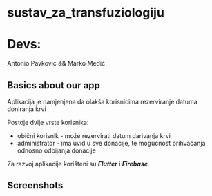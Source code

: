 # sustav_za_transfuziologiju

# Devs:
Antonio Pavković && Marko Medić

## Basics about our app
Aplikacija je namjenjena da olakša korisnicima rezerviranje datuma doniranja krvi

Postoje dvije vrste korisnika:

- obični korisnik - može rezervirati datum darivanja krvi
- administrator - ima uvid u sve donacije, te mogućnost prihvaćanja odnosno odbijanja donacije

Za razvoj aplikacije korišteni su <b><i>Flutter</i></b> i <b><i>Firebase</i></b>

## Screenshots

